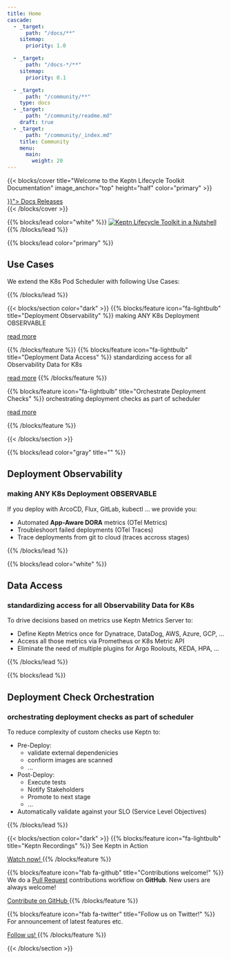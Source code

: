 ```yaml
---
title: Home
cascade:
  - _target:
      path: "/docs/**"
    sitemap:
      priority: 1.0

  - _target:
      path: "/docs-*/**"
    sitemap:
      priority: 0.1

  - _target:
      path: "/community/**"
    type: docs
  - _target:
      path: "/community/readme.md"
    draft: true
  - _target:
      path: "/community/_index.md"
    title: Community
    menu:
      main:
        weight: 20
---
```


<!-- markdownlint-disable MD033 -->
<!-- markdownlint-disable-next-line line-length -->
{{< blocks/cover title="Welcome to the Keptn Lifecycle Toolkit Documentation" image_anchor="top" height="half" color="primary" >}}
<div class="mx-auto">
 <a class="btn btn-lg btn-primary mr-3 mb-4" href="{{< relref "/docs" >}}">
  Docs <i class="fas fa-arrow-alt-circle-right ml-2"></i>
 </a>
    <a class="btn btn-lg btn-primary mr-3 mb-4" href="https://github.com/keptn/lifecycle-toolkit/releases">
  Releases <i class="fab fa-github ml-2 "></i>
 </a>
</div>
{{< /blocks/cover >}}
<!-- markdownlint-enable MD033 -->

{{% blocks/lead color="white" %}}
[![Keptn Lifecycle Toolkit in a Nutshell](https://img.youtube.com/vi/K-cvnZ8EtGc/0.jpg)](https://www.youtube.com/watch?v=K-cvnZ8EtGc)
{{% /blocks/lead %}}

{{% blocks/lead color="primary" %}}
## Use Cases
We extend the K8s Pod Scheduler with following Use Cases:

{{% /blocks/lead %}}

{{< blocks/section color="dark" >}}
{{% blocks/feature icon="fa-lightbulb" title="Deployment Observability" %}}
making ANY K8s Deployment OBSERVABLE

[read more](#deployment-observability)

{{% /blocks/feature %}}
{{% blocks/feature icon="fa-lightbulb" title="Deployment Data Access" %}}
standardizing access for all Observability Data for K8s

[read more](#data-access)
{{% /blocks/feature %}}

{{% blocks/feature icon="fa-lightbulb" title="Orchestrate Deployment Checks" %}}
orchestrating deployment checks as part of scheduler

[read more](#deployment-check-orchestration)

{{% /blocks/feature %}}

{{< /blocks/section >}}



{{% blocks/lead color="gray" title="" %}}
## Deployment Observability
### making ANY K8s Deployment OBSERVABLE
<div style="text-align: left">

If you deploy with ArcoCD, Flux, GitLab, kubectl ... we provide you:

* Automated **App-Aware DORA** metrics (OTel Metrics)
* Troubleshoort failed deployments  (OTel Traces)
* Trace deployments from git to cloud  (traces accross stages)
</div>
{{% /blocks/lead %}}


{{% blocks/lead color="white" %}}
## Data Access
### standardizing access for all Observability Data for K8s
<div style="text-align: left"> 

To drive decisions based on metrics use Keptn Metrics Server to:

* Define Keptn Metrics once for Dynatrace, DataDog, AWS, Azure, GCP, ...
* Access all those metrics via Prometheus or K8s Metric API
* Eliminate the need of multiple plugins for Argo Roolouts, KEDA, HPA, ...
</div>
{{% /blocks/lead %}}

{{% blocks/lead %}}
## Deployment Check Orchestration
### orchestrating deployment checks as part of scheduler
<div style="text-align: left"> 

To reduce complexity of custom checks use Keptn to:

* Pre-Deploy:
  * validate external dependenicies
  * confiorm images are scanned
  * ...
* Post-Deploy:
  * Execute tests
  * Notify Stakeholders
  * Promote to next stage
  * ...
* Automatically validate against your SLO (Service Level Objectives)

</div>
{{% /blocks/lead %}}

{{< blocks/section color="dark" >}}
{{% blocks/feature icon="fa-lightbulb" title="Keptn Recordings" %}}
See Keptn in Action

<!-- markdownlint-disable-next-line no-inline-html -->
<a class="btn -bg-white rounded-lg" href="https://youtube.com/playlist?list=PL6i801Rjt9DbikPPILz38U1TLMrEjppzZ">
  Watch now!
 </a>
{{% /blocks/feature %}}

{{% blocks/feature icon="fab fa-github" title="Contributions welcome!" %}}
We do a [Pull Request](https://github.com/keptn/lifecycle-toolkit/pulls) contributions workflow on **GitHub**.
New users are always welcome!

<!-- markdownlint-disable-next-line no-inline-html -->
<a class="btn -bg-white rounded-lg" href="https://github.com/keptn/lifecycle-toolkit">
  Contribute on GitHub
 </a>
{{% /blocks/feature %}}

{{% blocks/feature icon="fab fa-twitter" title="Follow us on Twitter!" %}}
For announcement of latest features etc.

<!-- markdownlint-disable-next-line no-inline-html -->
<a class="btn -bg-white rounded-lg" href="https://twitter.com/keptnProject">
  Follow us!
 </a>
{{% /blocks/feature %}}

{{< /blocks/section >}}

